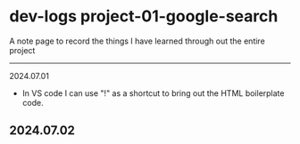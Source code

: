 # dev-logs project-01-google-search

A note page to record the things I have learned through out the entire project

---
2024.07.01
- In VS code I can use "!" as a shortcut to bring out the HTML boilerplate code.

2024.07.02
- 